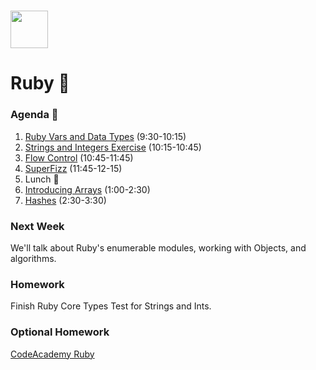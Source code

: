 # <img src="https://cloud.githubusercontent.com/assets/8397980/19818474/bd21af4c-9d04-11e6-8df6-1ed154718dce.png" height="60">

# Ruby 🎉

### Agenda :rocket:

1. [Ruby Vars and Data Types](resources/vars_and_data_types.md) (9:30-10:15)
2. [Strings and Integers Exercise](resources/exercises/strings_and_integers.md) (10:15-10:45)
3. [Flow Control](resources/flow_control.md) (10:45-11:45)
4. [SuperFizz](resources/exercises/superfizz.md) (11:45-12-15)
5. Lunch 🥪
6. [Introducing Arrays](resources/arrays_slides.md) (1:00-2:30)
7. [Hashes](resources/hashes.md) (2:30-3:30)


### Next Week

We'll talk about Ruby's enumerable modules, working with Objects, and algorithms.

### Homework
Finish Ruby Core Types Test for Strings and Ints.


### Optional Homework

[CodeAcademy Ruby](https://www.codecademy.com/learn/learn-ruby)

